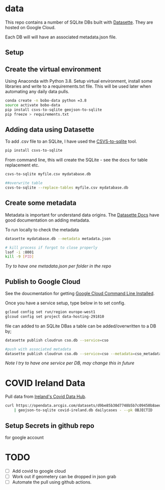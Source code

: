 # data

This repo contains a number of SQLite DBs built with [Datasette](https://github.com/simonw/datasette). They are hosted on
Google Cloud. 

Each DB will will have an associated metadata.json file. 

## Setup 

## Create the virtual environment 

Using Anaconda with Python 3.8. Setup virtual environment, install some libraries and write to a requirements.txt file. 
This will be used later when automating any daily data pulls. 

```bash
conda create -n bobo-data python =3.8
source activate bobo-data
pip install csvs-to-sqlite geojson-to-sqlite
pip freeze > requirements.txt
```


## Adding data using Datasette

To add .csv file to an SQLite, I have used the [CSVS-to-sqlite](https://github.com/simonw/csvs-to-sqlite) tool. 

```bash
pip install csvs-to-sqlite
```
From command line, this will create the SQLite - see the docs for table replacement etc. 
```bash
csvs-to-sqlite myfile.csv mydatabase.db

##overwrite table
csvs-to-sqlite --replace-tables myfile.csv mydatabase.db
```
## Create some metadata
 
Metadata is important for understand data origins. The [Datasette Docs](https://docs.datasette.io/en/stable/metadata.html) have good documentation on adding metadata. 

To run locally to check the metadata

```bash
datasette mydatabase.db --metadata metadata.json

# kill process if forgot to close properly 
lsof -i :8001
kill -9 [PID]
```

*Try to have one metadata.json per folder in the repo*

## Publish to Google Cloud

See the doucmentation for getting [Google Cloud Command Line Installed](https://cloud.google.com/sdk/
).

Once you have a service setup, type below in to set config. 

```bash
gcloud config set run/region europe-west1
glcoud config set project data-hosting-291810
```

file can added to an SQLite DBas a table can be added/overwritten to a DB by; 

```bash
datasette publish cloudrun cso.db --service=cso

#push with associated metadata
datasette publish cloudrun cso.db --service=cso --metadata=cso_metadata.json
```

*Note I try to have one service per DB, may change this in future*


# COVID Ireland Data

Pull data from [Ireland's Covid Data Hub](https://covid19ireland-geohive.hub.arcgis.com/). 

```bash
curl https://opendata.arcgis.com/datasets/d9be85b30d7748b5b7c09450b8aede63_0.geojson \
    | geojson-to-sqlite covid-ireland.db dailycases - --pk OBJECTID
```

## Setup Secrets in github repo 

for google account 



# TODO

- [ ] Add covid to google cloud
- [ ] Work out if geometery can be dropped in json grab
- [ ] Automate the pull using github actions. 